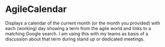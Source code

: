 # AgileCalendar
Displays a calendar of the current month (or the month you provided) with each (working) day showing a term from the agile world and links to a matching Google search. I am using this with my teams as basis of a discussion about that term during stand up or dedicated meetings.
